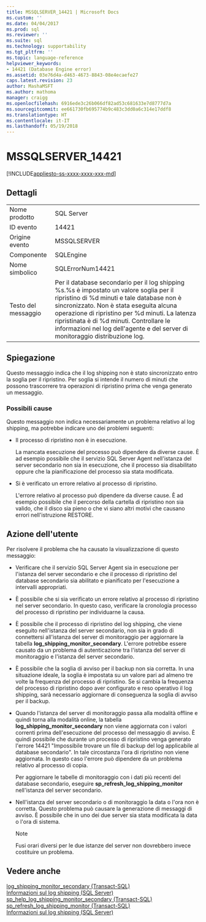 ```yaml
---
title: MSSQLSERVER_14421 | Microsoft Docs
ms.custom: ''
ms.date: 04/04/2017
ms.prod: sql
ms.reviewer: ''
ms.suite: sql
ms.technology: supportability
ms.tgt_pltfrm: ''
ms.topic: language-reference
helpviewer_keywords:
- 14421 (Database Engine error)
ms.assetid: 03e76d4a-d463-4673-8843-08e4ecaefe27
caps.latest.revision: 23
author: MashaMSFT
ms.author: mathoma
manager: craigg
ms.openlocfilehash: 6916ede3c26b066df82ad53c681633e7d8777d7a
ms.sourcegitcommit: ee661730fb695774b9c483c3dd0a6c314e17ddf8
ms.translationtype: HT
ms.contentlocale: it-IT
ms.lasthandoff: 05/19/2018
---
```

# <a name="mssqlserver14421"></a>MSSQLSERVER_14421
[!INCLUDE[appliesto-ss-xxxx-xxxx-xxx-md](../../includes/appliesto-ss-xxxx-xxxx-xxx-md.md)]
  
## <a name="details"></a>Dettagli  
  
|||  
|-|-|  
|Nome prodotto|SQL Server|  
|ID evento|14421|  
|Origine evento|MSSQLSERVER|  
|Componente|SQLEngine|  
|Nome simbolico|SQLErrorNum14421|  
|Testo del messaggio|Per il database secondario per il log shipping %s.%s è impostato un valore soglia per il ripristino di %d minuti e tale database non è sincronizzato. Non è stata eseguita alcuna operazione di ripristino per %d minuti. La latenza ripristinata è di %d minuti. Controllare le informazioni nel log dell'agente e del server di monitoraggio distribuzione log.|  
  
## <a name="explanation"></a>Spiegazione  
Questo messaggio indica che il log shipping non è stato sincronizzato entro la soglia per il ripristino. Per soglia si intende il numero di minuti che possono trascorrere tra operazioni di ripristino prima che venga generato un messaggio.  
  
### <a name="possible-causes"></a>Possibili cause  
Questo messaggio non indica necessariamente un problema relativo al log shipping, ma potrebbe indicare uno dei problemi seguenti:  
  
-   Il processo di ripristino non è in esecuzione.  
  
    La mancata esecuzione del processo può dipendere da diverse cause. È ad esempio possibile che il servizio SQL Server Agent nell'istanza del server secondario non sia in esecuzione, che il processo sia disabilitato oppure che la pianificazione del processo sia stata modificata.  
  
-   Si è verificato un errore relativo al processo di ripristino.  
  
    L'errore relativo al processo può dipendere da diverse cause. È ad esempio possibile che il percorso della cartella di ripristino non sia valido, che il disco sia pieno o che vi siano altri motivi che causano errori nell'istruzione RESTORE.  
  
## <a name="user-action"></a>Azione dell'utente  
Per risolvere il problema che ha causato la visualizzazione di questo messaggio:  
  
-   Verificare che il servizio SQL Server Agent sia in esecuzione per l'istanza del server secondario e che il processo di ripristino del database secondario sia abilitato e pianificato per l'esecuzione a intervalli appropriati.  
  
-   È possibile che si sia verificato un errore relativo al processo di ripristino nel server secondario. In questo caso, verificare la cronologia processo del processo di ripristino per individuarne la causa.  
  
-   È possibile che il processo di ripristino del log shipping, che viene eseguito nell'istanza del server secondario, non sia in grado di connettersi all'istanza del server di monitoraggio per aggiornare la tabella **log_shipping_monitor_secondary**. L'errore potrebbe essere causato da un problema di autenticazione tra l'istanza del server di monitoraggio e l'istanza del server secondario.  
  
-   È possibile che la soglia di avviso per il backup non sia corretta. In una situazione ideale, la soglia è impostata su un valore pari ad almeno tre volte la frequenza del processo di ripristino. Se si cambia la frequenza del processo di ripristino dopo aver configurato e reso operativo il log shipping, sarà necessario aggiornare di conseguenza la soglia di avviso per il backup.  
  
-   Quando l'istanza del server di monitoraggio passa alla modalità offline e quindi torna alla modalità online, la tabella **log_shipping_monitor_secondary** non viene aggiornata con i valori correnti prima dell'esecuzione del processo del messaggio di avviso. È quindi possibile che durante un processo di ripristino venga generato l'errore 14421 "Impossibile trovare un file di backup del log applicabile al database secondario". In tale circostanza l'ora di ripristino non viene aggiornata. In questo caso l'errore può dipendere da un problema relativo al processo di copia.  
  
    Per aggiornare le tabelle di monitoraggio con i dati più recenti del database secondario, eseguire **sp_refresh_log_shipping_monitor** nell'istanza del server secondario.  
  
-   Nell'istanza del server secondario o di monitoraggio la data o l'ora non è corretta. Questo problema può causare la generazione di messaggi di avviso. È possibile che in uno dei due server sia stata modificata la data o l'ora di sistema.  
  
    > [!NOTE]  
    > Fusi orari diversi per le due istanze del server non dovrebbero invece costituire un problema.  
  
## <a name="see-also"></a>Vedere anche  
[log_shipping_monitor_secondary &#40;Transact-SQL&#41;](~/relational-databases/system-tables/log-shipping-monitor-secondary-transact-sql.md)  
[Informazioni sul log shipping &#40;SQL Server&#41;](~/database-engine/log-shipping/about-log-shipping-sql-server.md)  
[sp_help_log_shipping_monitor_secondary &#40;Transact-SQL&#41;](~/relational-databases/system-stored-procedures/sp-help-log-shipping-monitor-secondary-transact-sql.md)  
[sp_refresh_log_shipping_monitor &#40;Transact-SQL&#41;](~/relational-databases/system-stored-procedures/sp-help-log-shipping-monitor-transact-sql.md)  
[Informazioni sul log shipping &#40;SQL Server&#41;](~/database-engine/log-shipping/about-log-shipping-sql-server.md)  
  
